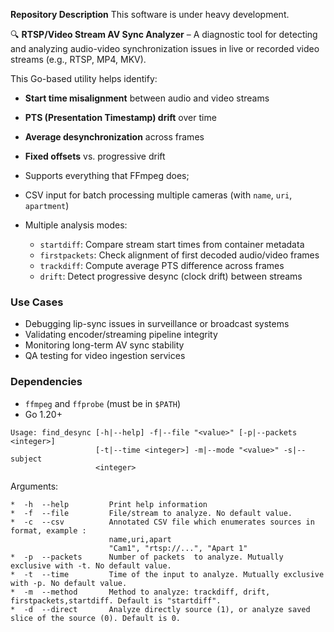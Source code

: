 **Repository Description**
This software is under heavy development.

🔍 **RTSP/Video Stream AV Sync Analyzer** – A diagnostic tool for detecting and analyzing audio-video synchronization issues in live or recorded video streams (e.g., RTSP, MP4, MKV).

This Go-based utility helps identify:
- **Start time misalignment** between audio and video streams
- **PTS (Presentation Timestamp) drift** over time
- **Average desynchronization** across frames
- **Fixed offsets** vs. progressive drift


- Supports everything that FFmpeg does;
- CSV input for batch processing multiple cameras (with `name`, `uri`, `apartment`)
- Multiple analysis modes:
  - `startdiff`: Compare stream start times from container metadata
  - `firstpackets`: Check alignment of first decoded audio/video frames
  - `trackdiff`: Compute average PTS difference across frames
  - `drift`: Detect progressive desync (clock drift) between streams

###  Use Cases
- Debugging lip-sync issues in surveillance or broadcast systems
- Validating encoder/streaming pipeline integrity
- Monitoring long-term AV sync stability
- QA testing for video ingestion services

###  Dependencies
- `ffmpeg` and `ffprobe` (must be in `$PATH`)
- Go 1.20+
```
Usage: find_desync [-h|--help] -f|--file "<value>" [-p|--packets <integer>]
                   [-t|--time <integer>] -m|--mode "<value>" -s|--subject
                   <integer>

```
Arguments:

```
*  -h  --help         Print help information
*  -f  --file         File/stream to analyze. No default value.
*  -с  --csv          Annotated CSV file which enumerates sources in format, example :
                      name,uri,apart
                      "Cam1", "rtsp://...", "Apart 1"
*  -p  --packets      Number of packets  to analyze. Mutually exclusive with -t. No default value.
*  -t  --time         Time of the input to analyze. Mutually exclusive with -p. No default value.
*  -m  --method       Method to analyze: trackdiff, drift, firstpackets,startdiff. Default is "startdiff".
*  -d  --direct       Analyze directly source (1), or analyze saved slice of the source (0). Default is 0.
```
